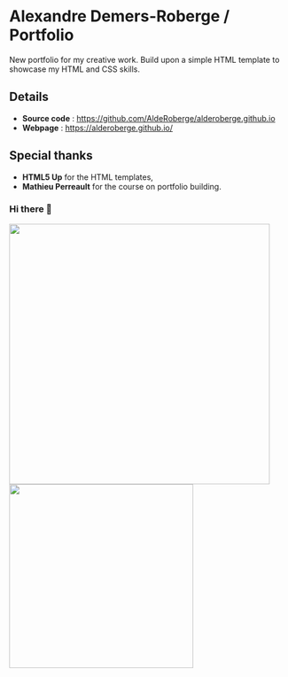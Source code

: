 # Alexandre Demers-Roberge / Portfolio
 New portfolio for my creative work.
 Build upon a simple HTML template to showcase my HTML and CSS skills.

 ## Details

* **Source code** : https://github.com/AldeRoberge/alderoberge.github.io
* **Webpage** : https://alderoberge.github.io/

 ## Special thanks

* **HTML5 Up** for the HTML templates,
* **Mathieu Perreault** for the course on portfolio building.


### Hi there 👋

<a href="https://github.com/anuraghazra/github-readme-stats">
  <img align="left" src="https://github-readme-stats.vercel.app/api?username=AldeRoberge&count_private=true&show_icons=true" width="470px" />
</a>
<a href="https://github.com/anuraghazra/github-readme-stats">
  <img align="left" src="https://github-readme-stats.vercel.app/api/top-langs/?username=AldeRoberge&layout=compact" width="332px" />
</a>
